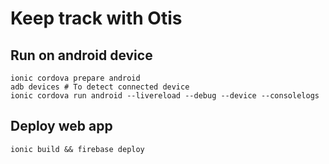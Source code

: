 # Keep track with Otis

## Run on android device
```
ionic cordova prepare android
adb devices # To detect connected device
ionic cordova run android --livereload --debug --device --consolelogs
```

## Deploy web app
```
ionic build && firebase deploy
```
